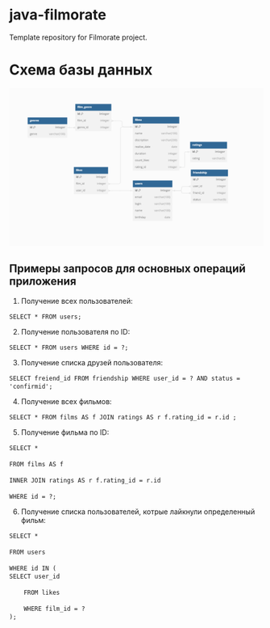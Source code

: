 # java-filmorate
Template repository for Filmorate project.
# Схема базы данных

![Схема базы данных](./diagram_bd_filmorate.png)

## Примеры запросов для основных операций приложения

1. Получение всех пользователей:  
```
SELECT * FROM users;
```
2. Получение пользователя по ID:
```
SELECT * FROM users WHERE id = ?;
```

3. Получение списка друзей пользователя:

```
SELECT freiend_id FROM friendship WHERE user_id = ? AND status = 'confirmid';
```

4. Получение всех фильмов:

````
SELECT * FROM films AS f JOIN ratings AS r f.rating_id = r.id ;
````

5. Получение фильма по ID:

````
SELECT *

FROM films AS f

INNER JOIN ratings AS r f.rating_id = r.id

WHERE id = ?;
````

6. Получение списка пользователей, котрые лайкнули определенный фильм:

````
SELECT *

FROM users

WHERE id IN (
SELECT user_id

	FROM likes

	WHERE film_id = ?
);
````
